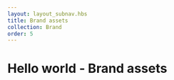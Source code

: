 ```yaml
---
layout: layout_subnav.hbs
title: Brand assets
collection: Brand
order: 5
---
```


# Hello world - Brand assets

